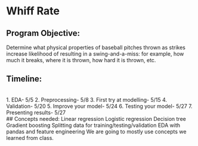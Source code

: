 # Whiff Rate

## Program Objective: 
Determine what physical properties of baseball pitches thrown as strikes increase likelihood of resulting in a swing-and-a-miss: for example, how much it breaks, where it is thrown, how hard it is thrown, etc.

## Timeline:
<br> 
1. EDA- 5/5
2. Preprocessing- 5/8
3. First try at modelling- 5/15
4. Validation- 5/20
5. Improve your model- 5/24
6. Testing your model- 5/27
7. Presenting results- 5/27 <br>
## Concepts needed:
Linear regression
Logistic regression
Decision tree
Gradient boosting
Splitting data for training/testing/validation
EDA with pandas and feature engineering
We are going to mostly use concepts we learned from class.

